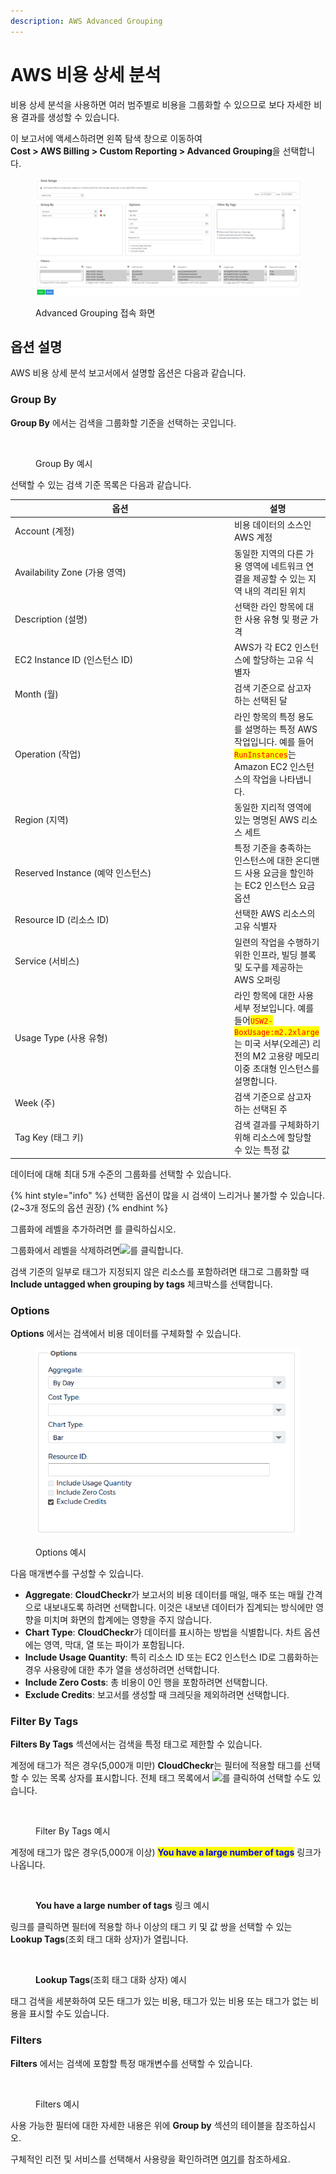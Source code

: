 ```yaml
---
description: AWS Advanced Grouping
---
```


# AWS 비용 상세 분석

비용 상세 분석을 사용하면 여러 범주별로 비용을 그룹화할 수 있으므로 보다 자세한 비용 결과를 생성할 수 있습니다.

이 보고서에 액세스하려면 왼쪽 탐색 창으로 이동하여\
**Cost > AWS Billing > Custom Reporting > Advanced Grouping**을 선택합니다.

<figure><img src="../../.gitbook/assets/adv.png" alt=""><figcaption><p>Advanced Grouping 접속 화면</p></figcaption></figure>

## 옵션 설명

AWS 비용 상세 분석 보고서에서 설명할 옵션은 다음과 같습니다.

### Group By

**Group By** 에서는 검색을 그룹화할 기준을 선택하는 곳입니다.

<div align="left"><figure><img src="https://files.helpdocs.io/p1pa4evz6u/articles/y9q2qt19kz/1580411553592/adv-grouping-4.png" alt=""><figcaption><p>Group By 예시</p></figcaption></figure></div>

선택할 수 있는 검색 기준 목록은 다음과 같습니다.

<table><thead><tr><th width="337">옵션</th><th>설명</th></tr></thead><tbody><tr><td>Account (계정)</td><td>비용 데이터의 소스인 AWS 계정</td></tr><tr><td>Availability Zone (가용 영역)</td><td>동일한 지역의 다른 가용 영역에 네트워크 연결을 제공할 수 있는 지역 내의 격리된 위치</td></tr><tr><td>Description (설명)</td><td>선택한 라인 항목에 대한 사용 유형 및 평균 가격</td></tr><tr><td>EC2 Instance ID (인스턴스 ID)</td><td>AWS가 각 EC2 인스턴스에 할당하는 고유 식별자</td></tr><tr><td>Month (월)</td><td>검색 기준으로 삼고자 하는 선택된 달</td></tr><tr><td>Operation (작업)</td><td>라인 항목의 특정 용도를 설명하는 특정 AWS 작업입니다. 예를 들어 <mark style="color:red;"><code>RunInstances</code></mark>는 Amazon EC2 인스턴스의 작업을 나타냅니다.</td></tr><tr><td>Region (지역)</td><td>동일한 지리적 영역에 있는 명명된 AWS 리소스 세트</td></tr><tr><td>Reserved Instance (예약 인스턴스)</td><td>특정 기준을 충족하는 인스턴스에 대한 온디맨드 사용 요금을 할인하는 EC2 인스턴스 요금 옵션</td></tr><tr><td>Resource ID (리소스 ID)</td><td>선택한 AWS 리소스의 고유 식별자</td></tr><tr><td>Service (서비스)</td><td>일련의 작업을 수행하기 위한 인프라, 빌딩 블록 및 도구를 제공하는 AWS 오퍼링</td></tr><tr><td>Usage Type (사용 유형)</td><td>라인 항목에 대한 사용 세부 정보입니다. 예를 들어<mark style="color:red;"><code>USW2-BoxUsage:m2.2xlarge</code></mark> 는 미국 서부(오레곤) 리전의 M2 고용량 메모리 이중 초대형 인스턴스를 설명합니다.</td></tr><tr><td>Week (주)</td><td>검색 기준으로 삼고자 하는 선택된 주</td></tr><tr><td>Tag Key (태그 키)</td><td>검색 결과를 구체화하기 위해 리소스에 할당할 수 있는 특정 값</td></tr></tbody></table>

데이터에 대해 최대 5개 수준의 그룹화를 선택할 수 있습니다.

{% hint style="info" %}
선택한 옵션이 많을 시 검색이 느리거나 불가할 수 있습니다. (2\~3개 정도의 옵션 권장)
{% endhint %}

그룹화에 레벨을 추가하려면 <img src="https://files.helpdocs.io/p1pa4evz6u/articles/y9q2qt19kz/1575911373872/plus-ico.png" alt="" data-size="original">를 클릭하십시오.

그룹화에서 레벨을 삭제하려면![](https://files.helpdocs.io/p1pa4evz6u/articles/y9q2qt19kz/1575911386172/minus-ico.png)를 클릭합니다.

검색 기준의 일부로 태그가 지정되지 않은 리소스를 포함하려면 태그로 그룹화할 때\
**Include untagged when grouping by tags** 체크박스를 선택합니다.

### Options

**Options** 에서는 검색에서 비용 데이터를 구체화할 수 있습니다.

<div align="left"><figure><img src="../../.gitbook/assets/git2.png" alt=""><figcaption><p>Options 예시</p></figcaption></figure></div>

다음 매개변수를 구성할 수 있습니다.

* **Aggregate**: **CloudCheckr**가 보고서의 비용 데이터를 매일, 매주 또는 매월 간격으로 내보내도록 하려면 선택합니다. 이것은 내보낸 데이터가 집계되는 방식에만 영향을 미치며 화면의 합계에는 영향을 주지 않습니다.
* **Chart Type**: **CloudCheckr**가 데이터를 표시하는 방법을 식별합니다. 차트 옵션에는 영역, 막대, 열 또는 파이가 포함됩니다.
* **Include Usage Quantity**: 특히 리소스 ID 또는 EC2 인스턴스 ID로 그룹화하는 경우 사용량에 대한 추가 열을 생성하려면 선택합니다.
* **Include Zero Costs**: 총 비용이 0인 행을 포함하려면 선택합니다.
* **Exclude Credits**: 보고서를 생성할 때 크레딧을 제외하려면 선택합니다.

### Filter By Tags

**Filters By Tags** 섹션에서는 검색을 특정 태그로 제한할 수 있습니다.

계정에 태그가 적은 경우(5,000개 미만) **CloudCheckr**는 필터에 적용할 태그를 선택할 수 있는 목록 상자를 표시합니다. 전체 태그 목록에서 [![](https://files.helpdocs.io/p1pa4evz6u/articles/y9q2qt19kz/1575916055947/binoculars-ico.png)](https://files.helpdocs.io/p1pa4evz6u/articles/y9q2qt19kz/1575916055947/binoculars-ico.png)를 클릭하여 선택할 수도 있습니다.

<div align="left"><figure><img src="https://files.helpdocs.io/p1pa4evz6u/articles/y9q2qt19kz/1580490730918/adv-grouping-6.png" alt=""><figcaption><p>Filter By Tags 예시</p></figcaption></figure></div>

계정에 태그가 많은 경우(5,000개 이상)  <mark style="color:blue;">**You have a large number of tags**</mark> 링크가 나옵니다.

<div align="left"><figure><img src="https://files.helpdocs.io/p1pa4evz6u/articles/y9q2qt19kz/1595860447160/ag-1.png" alt=""><figcaption><p><strong>You have a large number of tags</strong> 링크 예시</p></figcaption></figure></div>

링크를 클릭하면 필터에 적용할 하나 이상의 태그 키 및 값 쌍을 선택할 수 있는 **Lookup Tags**(조회 태그 대화 상자)가 열립니다.

<div align="left"><figure><img src="https://files.helpdocs.io/p1pa4evz6u/articles/y9q2qt19kz/1595860574800/ag-2.png" alt=""><figcaption><p> <strong>Lookup Tags</strong>(조회 태그 대화 상자) 예시</p></figcaption></figure></div>

태그 검색을 세분화하여 모든 태그가 있는 비용, 태그가 있는 비용 또는 태그가 없는 비용을 표시할 수도 있습니다.

### **Filters**

**Filters** 에서는 검색에 포함할 특정 매개변수를 선택할 수 있습니다.

<div align="left"><figure><img src="https://files.helpdocs.io/p1pa4evz6u/articles/y9q2qt19kz/1580490865767/adv-grouping-7.png" alt=""><figcaption><p>Filters 예시</p></figcaption></figure></div>

사용 가능한 필터에 대한 자세한 내용은 위에 **Group by** 섹션의 테이블을 참조하십시오.

구체적인 리전 및 서비스를 선택해서 사용량을 확인하려면 [여기](../../cloudcheckr-cmx/cloudcheckr.md#q4)를 참조하세요.

